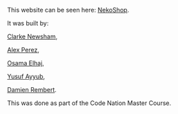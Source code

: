 This website can be seen here: [NekoShop](https://damien-rembert.github.io/NekoShop/).

It was built by:

[Clarke Newsham](https://github.com/clarkenewsh),

[Alex Perez](https://github.com/APerezBanks),

[Osama Elhaj](https://github.com/maryoud2000),

[Yusuf Ayyub](https://github.com/chromey85),

[Damien Rembert](https://github.com/damien-rembert/).

This was done as part of the Code Nation Master Course.
